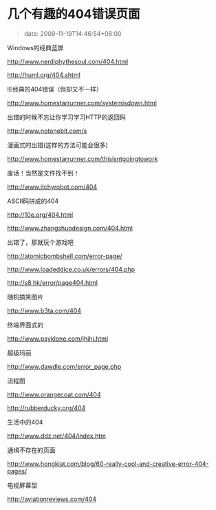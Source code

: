 # 几个有趣的404错误页面
>date: 2009-11-19T14:46:54+08:00


Windows的经典蓝屏  

<http://www.nerdiphythesoul.com/404.html>  

<http://huml.org/404.shtml>


IE经典的404错误（但却又不一样）  

<http://www.homestarrunner.com/systemisdown.html>


出错的时候不忘让你学习学习HTTP的返回码  

<http://www.notonebit.com/s>



漫画式的出错(这样的方法可能会很多)  

<http://www.homestarrunner.com/thisisntgoingtowork>


废话！当然是文件找不到！  

<http://www.itchyrobot.com/404>


ASCII码拼成的404  

<http://10e.org/404.html>  

<http://www.zhangshuodesign.com/404.html>


出错了，那就玩个游戏吧  

<http://atomicbombshell.com/error-page/>  

<http://www.loadeddice.co.uk/errors/404.php>  

<http://s8.hk/error/page404.html>


随机搞笑图片  

<http://www.b3ta.com/404>


终端界面式的  

<http://www.psyklone.com/jhjhj.html>


超级玛丽  

<http://www.dawdle.com/error_page.php>


流程图  

<http://www.orangecoat.com/404>  

<http://rubberducky.org/404>


生活中的404  

<http://www.ddz.net/404/index.htm>


通缉不存在的页面  

<http://www.hongkiat.com/blog/60-really-cool-and-creative-error-404-pages/>


电视屏幕型  

<http://aviationreviews.com/404>


